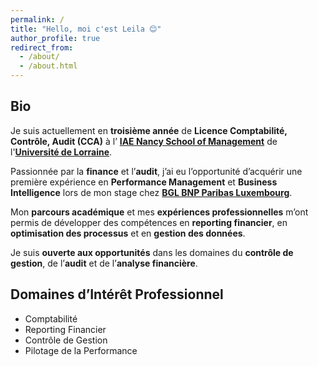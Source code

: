```yaml
---
permalink: /
title: "Hello, moi c'est Leila 😊"
author_profile: true
redirect_from: 
  - /about/
  - /about.html
---
```


Bio
---
<p style="text-align: justify;">
<p>Je suis actuellement en <strong>troisième année</strong> de <strong>Licence Comptabilité, Contrôle, Audit (CCA)</strong> à l’ 
<strong><a href="http://iae-nancy.univ-lorraine.fr/fr" target="_blank">IAE Nancy School of Management</a></strong> 
de l'<strong><a href="https://www.univ-lorraine.fr" target="_blank">Université de Lorraine</a></strong>. 

Passionnée par la <strong>finance</strong> et l’<strong>audit</strong>, j’ai eu l’opportunité d’acquérir une première expérience en 
<strong>Performance Management</strong> et <strong>Business Intelligence</strong> lors de mon stage chez 
<strong><a href="https://www.bgl.lu/fr/particuliers.html" target="_blank">BGL BNP Paribas Luxembourg</a></strong>. 

Mon <strong>parcours académique</strong> et mes <strong>expériences professionnelles</strong> m’ont permis de développer des compétences en 
<strong>reporting financier</strong>, en <strong>optimisation des processus</strong> et en <strong>gestion des données</strong>. 

Je suis <strong>ouverte aux opportunités</strong> dans les domaines du <strong>contrôle de gestion</strong>, de l’<strong>audit</strong> et de l’<strong>analyse financière</strong>.</p>

</p>


Domaines d’Intérêt Professionnel
---
* Comptabilité
* Reporting Financier
* Contrôle de Gestion
* Pilotage de la Performance